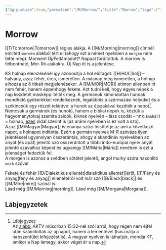 ```yaml
---
{"dg-publish":true,"permalink":"/M/Morrow/","title":"Morrow","tags":["formatted🟢"],"created":"2023-10-20T12:56","updated":"2023-10-20T12:56"}
---
```





# Morrow

[[T/Tomorrow\|Tomorrow]] régies alakja. A [[M/Morning\|morning]] címnél említett `morwen` alakból tért el (ahogy ezt a német nyelvben a `morgen` nem tette meg). Morwent Új/Feltámadott? Nappal fordítottuk. A morrow is felbontható, Mor-Ró alakokra. Új Nap itt is a jelentése.

KS holnap elemzésénél így azonosítja a hol előtagot: [[H/HOL\|hol]] – halvány, azaz fehér, üres, ismeretlen. A másnap még ismeretlen, a holnap elhozza az ő titkait megjelenésekor. A [[M/MOR\|MOR]] etimon ellenben itt nem fehér, hanem éppenhogy fekete. Azt tudni kell, hogy egyes népek a nap kezdetét másképp ítélték meg. A germánok kimondottan hunnak mondható gyökerekkel rendelkeznek, legalábbis a származási helyüket és a szókincsük egy részét tekintve: a hunok az éjszakával kezdték a napot[^1].  
Nemcsak a germánok (és hunok), hanem a bibliai népek is, köztük a hagyománytolvaj szemita zsidók, kiknek nyelvén – láss csodát – מחר (`mahár`) = holnap, [ezen](https://en.m.wiktionary.org/wiki/מחר) oldal szerint is (az arámi nyelvben is ez volt a szó).  
Azaz [[M/Magyar\|Magyar]] istenanya szűzi őssötétje az ami a következő napot, a holnapot indította. Ezért a germán nyelvek M-R szóváza ilyen jelentéssel ugyanolyan összerántás, ahogy a skandináv nyelvekben az anyát (és apát) jelentő szó összerántott a többi indo-európai nyelv anyát jelentő szavaihoz képest és ugyanígy [[M/Mária\|Mária]] nevében is ezt a jelenséget fedeztük fel.  
A morgen is azonos a svédben sötétet jelentő, angol murky szóra hasonlító `mörk` szóval.  

Fekete és fehér [[D/Dialektikus ellentét\|dialektikus ellentét]]éről, [[F/Fény és anyag\|fény és anyag]] ellentétéről volt már szó [[B/Black\|black]] és [[M/Mire\|mire]] szónál is.  
Lásd még [[M/Morning\|morning]]. Lásd még [[M/Morgana\|Morgana]].  

## Lábjegyzetek

[^1]: Lábjegyzet:  
Az [alábbi](https://youtu.be/Qg_XPKAHD44) ÁKTV műsorban 15:32-nél szól arról, hogy régen nem éjfél után számították az új napot, hanem a lementével (használja a napszentület kifejezést is). A magyar nyelven is láthatjuk, mondja KT, amikor a Nap lemegy, akkor véget ér a nap.  